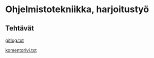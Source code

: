 # Ohjelmistotekniikka, harjoitustyö

## Tehtävät

[gitlog.txt](https://github.com/annis1234/ot-harjoitustyo/blob/main/laskarit/viikko1/gitlog.txt)

[komentorivi.txt](https://github.com/annis1234/ot-harjoitustyo/blob/main/laskarit/viikko1/komentorivi.txt)
